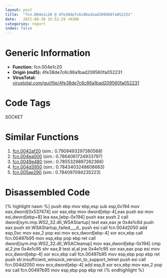 ```yaml
---
layout: post
title:  "fcn.004e1c20 @ 4fe38de7c6c86a1bad209560fa052231"
date:   2021-08-30 15:52:19 +0300
categories: report
index: false
---
```


# Generic Information
- **Function:** fcn.004e1c20
- **Origin (md5):** 4fe38de7c6c86a1bad209560fa052231
- **VirusTotal:** [virustotal.com/gui/file/4fe38de7c6c86a1bad209560fa052231][virustotal_ref]

# Code Tags
<span class="tag" id="SOCKET">SOCKET</span>


# Similar Functions

1. [fcn.0042af20][similar_1_ref] (sim.: 0.7909493297380568)
2. [fcn.004ea000][similar_2_ref] (sim.: 0.7864061724933797)
3. [fcn.0049e480][similar_3_ref] (sim.: 0.7855329897262366)
4. [fcn.004d3950][similar_4_ref] (sim.: 0.7843403248606663)
5. [fcn.005ae290][similar_5_ref] (sim.: 0.784097094235223)


# Disassembled Code

{% highlight nasm %}
push ebp
mov ebp,esp
sub esp,0x194
mov eax,dword[0x537474]
xor eax,ebp
mov dword[ebp-4],eax
push esi
mov esi,dword[ebp+8]
lea eax,[ebp-0x194]
push eax
push 2
call dword[sym.imp.WS2_32.dll_WSAStartup]
test eax,eax
je 0x4e1c6d
push eax
push str.WSAStartup_failed___d_
push esi
call fcn.004d2050
add esp,0xc
mov eax,2
pop esi
mov ecx,dword[ebp-4]
xor ecx,ebp
call fcn.00497b95
mov esp,ebp
pop ebp
ret 
call dword[sym.imp.WS2_32.dll_WSACleanup]
mov eax,dword[ebp-0x194]
cmp al,2
jne 0x4e1c95
shr eax,8
test al,al
jne 0x4e1c95
xor eax,eax
pop esi
mov ecx,dword[ebp-4]
xor ecx,ebp
call fcn.00497b95
mov esp,ebp
pop ebp
ret 
push str.insufficient_winsock_version_to_support_telnet
push esi
call fcn.004d2050
mov ecx,dword[ebp-4]
add esp,8
xor ecx,ebp
mov eax,2
pop esi
call fcn.00497b95
mov esp,ebp
pop ebp
ret 
{% endhighlight %}


[similar_1_ref]: /report/fcn.0042af20@e2ba7f10eb234338a49853c34d7d9c56
[similar_2_ref]: /report/fcn.004ea000@4fe38de7c6c86a1bad209560fa052231
[similar_3_ref]: /report/fcn.0049e480@1160595edb203a63cb2ca3ce2ff04f47
[similar_4_ref]: /report/fcn.004d3950@4fe38de7c6c86a1bad209560fa052231
[similar_5_ref]: /report/fcn.005ae290@d65363c7c6c188277432c9e4251c44e5
[virustotal_ref]: https://www.virustotal.com/gui/file/4fe38de7c6c86a1bad209560fa052231